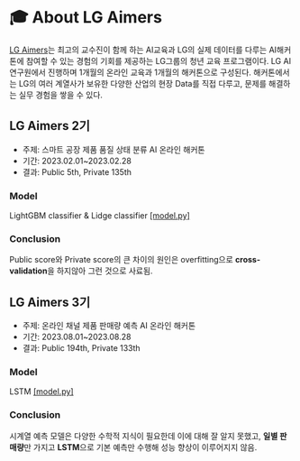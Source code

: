 # 🎓 About LG Aimers
[LG Aimers](https://www.lgaimers.ai/)는 최고의 교수진이 함께 하는 AI교육과 LG의 실제 데이터를 다루는 AI해커톤에 참여할 수 있는 경험의 기회를 제공하는
LG그룹의 청년 교육 프로그램이다. LG AI연구원에서 진행하며 1개월의 온라인 교육과 1개월의 해커톤으로 구성된다.
해커톤에서는 LG의 여러 계열사가 보유한 다양한 산업의 현장 Data를 직접 다루고, 문제를 해결하는 실무 경험을 쌓을 수 있다.

## LG Aimers 2기
- 주제: 스마트 공장 제품 품질 상태 분류 AI 온라인 해커톤
- 기간: 2023.02.01~2023.02.28
- 결과: Public 5th, Private 135th

### Model
LightGBM classifier & Lidge classifier [[model.py]](https://github.com/riverallzero/LGAimers/blob/main/LGAimers-2/model.py)

### Conclusion
Public score와 Private score의 큰 차이의 원인은 overfitting으로 **cross-validation**을 하지않아 그런 것으로 사료됨.

## LG Aimers 3기
- 주제: 온라인 채널 제품 판매량 예측 AI 온라인 해커톤
- 기간: 2023.08.01~2023.08.28
- 결과: Public 194th, Private 133th

### Model
LSTM [[model.py]](https://github.com/riverallzero/LGAimers/blob/main/LGAimers-3/model.py)

### Conclusion
시계열 예측 모델은 다양한 수학적 지식이 필요한데 이에 대해 잘 알지 못했고, **일별 판매량**만 가지고 **LSTM**으로 기본 예측만 수행해 성능 향상이 이루어지지 않음.
